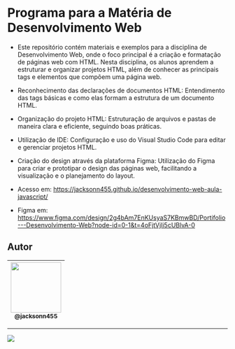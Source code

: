 Programa para a Matéria de Desenvolvimento Web
===============================================

- Este repositório contém materiais e exemplos para a disciplina de Desenvolvimento Web, onde o foco principal é a criação e formatação de páginas web com HTML. Nesta disciplina, os alunos aprendem a estruturar e organizar projetos HTML, além de conhecer as principais tags e elementos que compõem uma página web.

- Reconhecimento das declarações de documentos HTML: Entendimento das tags básicas e como elas formam a estrutura de um documento HTML.
- Organização do projeto HTML: Estruturação de arquivos e pastas de maneira clara e eficiente, seguindo boas práticas.
- Utilização de IDE: Configuração e uso do Visual Studio Code para editar e gerenciar projetos HTML.
- Criação do design através da plataforma Figma: Utilização do Figma para criar e prototipar o design das páginas web, facilitando a visualização e o planejamento do layout.

- Acesso em: https://jacksonn455.github.io/desenvolvimento-web-aula-javascript/
- Figma em: https://www.figma.com/design/2g4bAm7EnKUsyaS7KBmwBD/Portifolio---Desenvolvimento-Web?node-id=0-1&t=4oFjtVjIi5cUBlvA-0

## Autor

 | [<img src="https://avatars1.githubusercontent.com/u/46221221?s=460&u=0d161e390cdad66e925f3d52cece6c3e65a23eb2&v=4" width=115><br><sub>@jacksonn455</sub>](https://github.com/jacksonn455) |
  | :---: |

--------------------
 ![](https://github.com/jacksonn455/Desenvolvimento-web/blob/master/assets/images/page.png)
